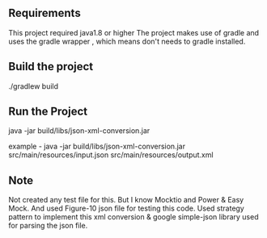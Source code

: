 Requirements
------------
This project required java1.8 or higher
The project makes use of gradle and uses the gradle wrapper , which means don't needs to gradle installed.

Build the project
-----------------
./gradlew build

Run the Project
---------------
java -jar build/libs/json-xml-conversion.jar <JsonFilePath> <XMLFile>

example - java -jar build/libs/json-xml-conversion.jar src/main/resources/input.json src/main/resources/output.xml 

Note
----
Not created any test file for this.
But I know Mocktio and Power & Easy Mock.
And used Figure-10 json file for testing this code.
Used strategy pattern to implement this xml conversion & google simple-json library used for parsing the json file.